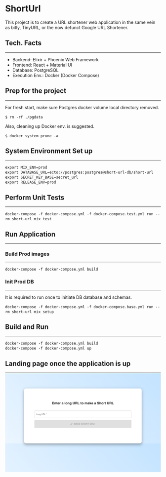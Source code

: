 # ShortUrl

This project is to create a URL shortener web application in the same vein as bitly, TinyURL, or the now defunct Google URL Shortener.


## Tech. Facts
---
- Backend: Elixir + Phoenix Web Framework
- Frontend: React + Material UI
- Database: PostgreSQL
- Execution Env.: Docker (Docker Compose) 


## Prep for the project
--- 
 For fresh start, make sure Postgres docker volume local directory removed.

```
$ rm -rf ./pgdata
```

Also, cleaning up Docker env. is suggested.
```
$ docker system prune -a
```

## System Environment Set up
---
```
export MIX_ENV=prod 
export DATABASE_URL=ecto://postgres:postgres@short-url-db/short-url 
export SECRET_KEY_BASE=secret_url  
export RELEASE_ENV=prod
```

## Perform Unit Tests
---
```
docker-compose -f docker-compose.yml -f docker-compose.test.yml run --rm short-url mix test
```

## Run Application
---
### Build Prod images
---
```
docker-compose -f docker-compose.yml build 
```

### Init Prod DB
---
It is required to run once to initiate DB database and schemas. 

```
docker-compose -f docker-compose.yml -f docker-compose.base.yml run --rm short-url mix setup
```

## Build and Run
---
```
docker-compose -f docker-compose.yml build
docker-compose -f docker-compose.yml up
```

## Landing page once the application is up

![alt tag](./landing-screen.png)